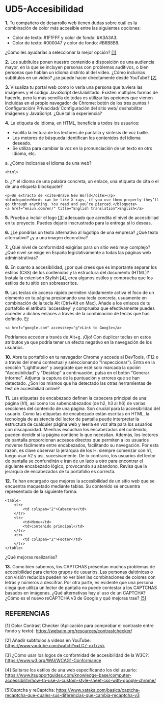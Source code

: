 # UD5-Accesibilidad

**1.** Tu compañero de desarrollo web tienen dudas sobre cuál es la combinación de color más accesible entre las siguientes opciones:

- Color de texto: #1F1FFF y color de fondo: #A3A3A3.
- Color de texto: #000047 y color de fondo: #B8B8B8.

¿Cómo les ayudarías a seleccionar la mejor opción? [[1]](#item1)

**2.** Los subtítulos ponen nuestro contenido a disposición de una audiencia mayor, en la que se incluyen personas con problemas auditivos, o bien personas que hablan un idioma distinto al del vídeo. ¿Cómo incluirías subtítulos en un vídeo? ¿se puede hacer directamente desde YouTube? [[2]](#item2)

**3.** Visualiza tu portal web como lo vería una persona que tuviera las imágenes y el código JavaScript deshabilitado. Existen múltiples formas de hacerlo, pero la más sencilla de todas es utilizar las opciones que vienen incluidas en el propio navegador de Chrome: botón de los tres puntos / Configuración/ Privacidad/ Configuración del sitio web/ deshabilitar imágenes y JavaScript. ¿Qué tal la experiencia?

**4.** La etiqueta de idioma, en HTML, beneficia a todos los usuarios:
- Facilita la lectura de los lectores de pantalla y síntesis de voz baille.
- Los motores de búsqueda identifican los contenidos del idioma deseado.
- Se utiliza para cambiar la voz en la pronunciación de un texto en otro idioma, etc.

a. ¿Cómo indicarías el idioma de una web?
```
<html>
```
b. ¿Y el idioma de una palabra concreta, un enlace, una etiqueta de cita o el de una etiqueta blockquote?
```
<p>Un extracto de <cite>Brave New World</cite></p>
<blockquote>Words can be like X-rays, if you use them properly—they’ll go through anything. You read and you’re pierced.</bloquote>
<a href="eniun.com/en/" title="English translation">English</a>
```

**5.** Prueba a incluir el logo [[3]](#item3) adecuado que acredita el nivel de accesibiliad en tu proyecto. Puedes dejarlo inscrustrado para la entrega si lo deseas.

**6.** ¿Le pondrías un texto alternativo al logotipo de una empresa? ¿Qué texto alternativo? ¿y a una imagen decorativa?

**7.** ¿Qué nivel de conformidad exigirías para un sitio web muy complejo? ¿Qué nivel se exige en España legislativamente a todas las páginas web administrativas?

**8.** En cuanto a accesibilidad, ¿por qué crees que es importante separar los estilos (CSS) de los contenidos y la estructura del documento (HTML)? Instala la extenisón Stylish [[4]](#item4), crea algunos estilos y comprueba que los estilos de tu sitio son sobreescritos.

**9.** Las teclas de acceso rápido permiten rápidamente activa el foco de un elemento en tu página presionando una tecla concreta, usuamente en combinación de la tecla Alt (Ctrl+Alt en Mac). Añade a los enlaces de tu portafolio el atributo 'accesskey' y comprueba que efectivamente puedes acceder a dichos enlaces a través de la combinación de teclas que has definido. Ej: 
```
<a href="google.com" accesskey="g">Link to Google</a>
```
Podríamos acceder a través de Alt+g. ¡Ojo! Con duplicar teclas en estos atributos ya que podría tener un efecto negativo en la navegación de los usuarios.

**10.** Abre tu portafolio en tu navegador Chrome y accede al DevTools, (F12 o a través del menú contextual y seleccionando "Inspeccionar"). Entra en la sección "Lighthouse" y asegúrate que esté solo marcada la opción "Accesibilidad" y "Desktop" a continuación, pulsa en el botón "Generar informe". Adjunta la captura de la puntuación y errores que se han detectado. ¿Son los mismos que ha detectado las otras herramientas de test de accesibiliad online?

**11.** Las etiquetas de encabezado definen la cabecera principal de una página (h1), así como los subencabezados (de h2, h3 al h6) de varias secciones del contenido de una página. Son crucial para la accesibilidad del usuario. Como las etiquetas de encabezado están escritas en HTML, la tecnología de asistencia del lector de pantalla puede interpretar la estructura de cualquier página web y leerla en voz alta para los usuarios con discapacidad. Mientras escuchan los encabezados del contenido, pueden decidir si la página contiene lo que necesitan. Además, los lectores de pantalla proporcionan accesos directos que permiten a los usuarios moverse fácilmente entre encabezados, facilitando su navegación. Por esta razón, es clave observar la jerarquía de los H: siempre comenzar con h1, luego usar h2 y así, sucesivamente. De lo contrario, los usuarios del lector de pantalla se confundirán e irán de un lado a otro para encontrar el siguiente encabezado lógico, provocando su abandono. Revisa que la jerarquía de encabezados de tu portafolio es correcta.

**12.** Te han encargado que mejores la accesibilidad de un sitio web que se encuentra maquetado mediante tablas. Su contenido se encuentra representado de la siguiente forma:
```
<table>
    <tr> 
        <td colspan="2">Cabecera</td>
    </tr>
    <tr>
        <td>Menu</td>
        <td>Contenido principal</td>
    </tr>
    <tr>
        <td colspan="2">Footer</td>
    </tr>
</table>
```
¿Qué mejoras realizarías?

**13.** Como bien sabemos, los CAPTCHAS presentan muchos problemas de accesibilidad para ciertos grupos de usuarios. Las personas daltónicas o con visión reducida pueden no ver bien las combinaciones de colores con letras y números a descifrar. Por otra parte, es evidente que una persona ciega que utiliza un lector de pantalla no puede contestar a los CAPTCHAS basados en imágenes. ¿Qué alternativas hay al uso de un CAPTCHA? ¿Cómo es el nuevo reCAPTCHA v3 de Google y qué mejoras trae? [[5]](#item5)


## REFERENCIAS
<a name="item1"></a>
[1] Color Contrast Checker (Aplicación para comprobar el contraste entre fondo y texto): https://webaim.org/resources/contrastchecker/

<a name="item2"></a>
[2] Añadir subtítulos a videos en YouTube: https://www.youtube.com/watch?v=LCZ-cxfxzvk

<a name="item3"></a>
[3] ¿Cómo usar los logos de conformidad de accesibilidad de la W3C?: https://www.w3.org/WAI/WCAG1-Conformance

<a name="item4"></a>
[4] Saltarse los estilos de una web especificando los del usuario: https://www.itsupportguides.com/knowledge-base/computer-accessibility/how-to-use-a-custom-style-sheet-css-with-google-chrome/

<a name="item5"></a>
[5]Captcha y reCaptcha: https://www.xataka.com/basics/captcha-recaptcha-que-cuales-sus-diferencias-que-cambia-recaptcha-v3
